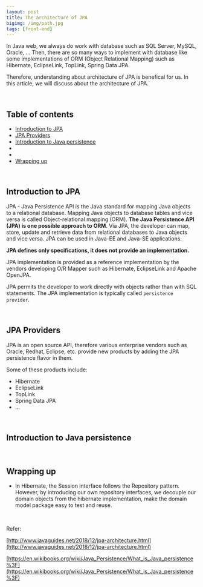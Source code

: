 ```yaml
---
layout: post
title: The architecture of JPA
bigimg: /img/path.jpg
tags: [front-end]
---
```


In Java web, we always do work with database such as SQL Server, MySQL, Oracle, ... Then, there are so many ways to implement with database like some implementations of ORM (Object Relational Mapping) such as Hibernate, EclipseLink, TopLink, Spring Data JPA.

Therefore, understanding about architecture of JPA is benefical for us. In this article, we will discuss about the architecture of JPA. 

<br>

## Table of contents
- [Introduction to JPA](#introduction-to-jpa)
- [JPA Providers](#jpa-providers)
- [Introduction to Java persistence](#introduction-to-java-persistence)
- 
- 
- [Wrapping up](#wrapping-up)

<br>

## Introduction to JPA

JPA - Java Persistence API is the Java standard for mapping Java objects to a relational database. Mapping Java objects to database tables and vice versa is called Object-relational mapping (ORM). **The Java Persistence API (JPA) is one possible approach to ORM**. Via JPA, the developer can map, store, update and retrieve data from relational databases to Java objects and vice versa. JPA can be used in Java-EE and Java-SE applications.

**JPA defines only specifications, it does not provide an implementation.**

JPA implementation is provided as a reference implementation by the vendors developing O/R Mapper such as Hibernate, EclipseLink and Apache OpenJPA.

JPA permits the developer to work directly with objects rather than with SQL statements. The JPA implementation is typically called ```persistence provider```.

<br>

## JPA Providers
JPA is an open source API, therefore various enterprise vendors such as Oracle, Redhat, Eclipse, etc. provide new products by adding the JPA persistence flavor in them. 

Some of these products include: 
- Hibernate
- EclipseLink
- TopLink 
- Spring Data JPA
- ...

<br>

## Introduction to Java persistence




<br>

## Wrapping up
- In Hibernate, the Session interface follows the Repository pattern. However, by introducing our own repository interfaces, we decouple our domain objects from the hibernate implementation, make the domain model package easy to test and reuse.


<br>

Refer:

[http://www.javaguides.net/2018/12/jpa-architecture.html](http://www.javaguides.net/2018/12/jpa-architecture.html)

[https://en.wikibooks.org/wiki/Java_Persistence/What_is_Java_persistence%3F](https://en.wikibooks.org/wiki/Java_Persistence/What_is_Java_persistence%3F)

